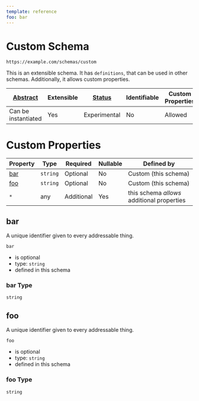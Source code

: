 ```yaml
---
template: reference
foo: bar
---
```


# Custom Schema

```
https://example.com/schemas/custom
```

This is an extensible schema. It has `definitions`, that can be used in other schemas. Additionally, it allows custom properties.

| [Abstract](../abstract.md) | Extensible | [Status](../status.md) | Identifiable | Custom Properties | Additional Properties | Defined In |
|----------------------------|------------|------------------------|--------------|-------------------|-----------------------|------------|
| Can be instantiated | Yes | Experimental | No | Allowed | Permitted | [custom.schema.json](custom.schema.json) |

# Custom Properties

| Property | Type | Required | Nullable | Defined by |
|----------|------|----------|----------|------------|
| [bar](#bar) | `string` | Optional  | No | Custom (this schema) |
| [foo](#foo) | `string` | Optional  | No | Custom (this schema) |
| `*` | any | Additional | Yes | this schema *allows* additional properties |

## bar

A unique identifier given to every addressable thing.

`bar`
* is optional
* type: `string`
* defined in this schema

### bar Type


`string`






## foo

A unique identifier given to every addressable thing.

`foo`
* is optional
* type: `string`
* defined in this schema

### foo Type


`string`





